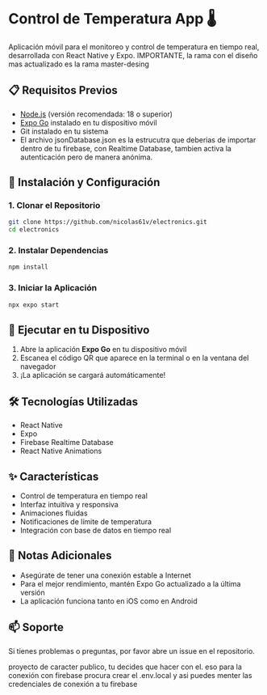 # Control de Temperatura App 🌡️

Aplicación móvil para el monitoreo y control de temperatura en tiempo real, desarrollada con React Native y Expo.
IMPORTANTE, la rama con el diseño mas actualizado es la rama master-desing

## 📋 Requisitos Previos

- [Node.js](https://nodejs.org/en) (versión recomendada: 18 o superior)
- [Expo Go](https://expo.dev/client) instalado en tu dispositivo móvil
- Git instalado en tu sistema
- El archivo jsonDatabase.json es la estrucutra que deberias de importar dentro de tu firebase, con Realtime Database, tambien activa la autenticación pero de manera anónima. 

## 🚀 Instalación y Configuración

### 1. Clonar el Repositorio

```bash
git clone https://github.com/nicolas61v/electronics.git
cd electronics
```

### 2. Instalar Dependencias

```bash
npm install
```

### 3. Iniciar la Aplicación

```bash
npx expo start
```

## 📱 Ejecutar en tu Dispositivo

1. Abre la aplicación **Expo Go** en tu dispositivo móvil
2. Escanea el código QR que aparece en la terminal o en la ventana del navegador
3. ¡La aplicación se cargará automáticamente!

## 🛠️ Tecnologías Utilizadas

- React Native
- Expo
- Firebase Realtime Database
- React Native Animations

## ✨ Características

- Control de temperatura en tiempo real
- Interfaz intuitiva y responsiva
- Animaciones fluidas
- Notificaciones de límite de temperatura
- Integración con base de datos en tiempo real

## 📝 Notas Adicionales

- Asegúrate de tener una conexión estable a Internet
- Para el mejor rendimiento, mantén Expo Go actualizado a la última versión
- La aplicación funciona tanto en iOS como en Android

## 📫 Soporte

Si tienes problemas o preguntas, por favor abre un issue en el repositorio.

proyecto de caracter publico, tu decides que hacer con el. eso para la conexión con firebase procura crear el .env.local y asi puedes menter las credenciales de conexión a tu firebase

